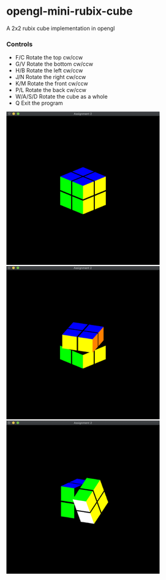 # opengl-mini-rubix-cube
A 2x2 rubix cube implementation in opengl

### Controls
* F/C	 Rotate the top cw/ccw
* G/V	 Rotate the bottom cw/ccw
* H/B	 Rotate the left cw/ccw
* J/N	 Rotate the right cw/ccw
* K/M	 Rotate the front cw/ccw
* P/L	 Rotate the back cw/ccw
* W/A/S/D	 Rotate the cube as a whole
* Q	Exit the program

<img src ="https://raw.githubusercontent.com/mdogan13/opengl-mini-rubix-cube/master/screenshot1.png" width ="400" height = "400">

<img src ="https://raw.githubusercontent.com/mdogan13/opengl-mini-rubix-cube/master/screenshot2.png" width ="400" height = "400">

<img src ="https://raw.githubusercontent.com/mdogan13/opengl-mini-rubix-cube/master/screenshot3.png" width ="400" height = "400">
